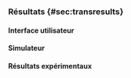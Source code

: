 ### Résultats {#sec:transresults}

#### Interface utilisateur

#### Simulateur

#### Résultats expérimentaux
